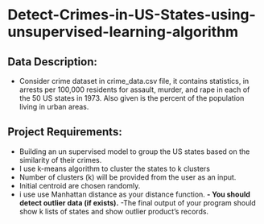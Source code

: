 # Detect-Crimes-in-US-States-using-unsupervised-learning-algorithm
## Data Description:
-	Consider crime dataset in crime_data.csv file, it contains statistics, in arrests per 100,000 residents for assault, murder, and rape in each of the 50 US states in 1973. Also given is the percent of the population living in urban areas.

## Project Requirements:

- Building an un supervised model to group the US states based on the similarity of their crimes. 
- I use k-means algorithm to cluster the states to k clusters 
- Number of clusters (k) will be provided from the user as an input.
- Initial centroid are chosen randomly.
- i use use Manhattan distance as your distance function.
**- You should detect outlier data (if exists).**
-The final output of your program should show k lists of states and show outlier product’s records.

